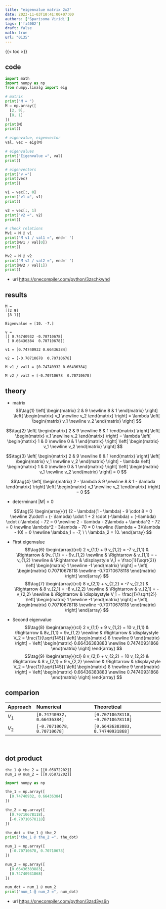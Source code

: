 ```yaml
---
title: "eigenvalue matrix 2x2"
date: 2023-11-03T10:41:00+07:00
authors: ['Sparisoma Viridi']
tags: ['fi4002']
draft: false
math: true
url: "0135"
---
```

{{< toc >}}


## code
```python
import math
import numpy as np
from numpy.linalg import eig

# matrix
print("M = ")
M = np.array([
  [2, 9],
  [8, 1]
])
print(M)
print()

# eigenvalue, eigenvector
val, vec = eig(M)

# eigenvalues
print("Eigenvalue =", val)
print()

# eigenvectors
print("v =")
print(vec)
print()

v1 = vec[:, 0]
print("v1 =", v1)
print()

v2 = vec[:, 1]
print("v2 =", v2)
print()

# check relations
Mv1 = M @ v1
print("M v1 / val1 =", end=' ')
print(Mv1 / val[0])
print()

Mv2 = M @ v2
print("M v2 / val2 =", end=' ')
print(Mv2 / val[1])
print()
```
+ url https://onecompiler.com/python/3zschkwhd


## results
```shell
M = 
[[2 9]
 [8 1]]

Eigenvalue = [10. -7.]

v =
[[ 0.74740932 -0.70710678]
 [ 0.66436384  0.70710678]]

v1 = [0.74740932 0.66436384]

v2 = [-0.70710678  0.70710678]

M v1 / val1 = [0.74740932 0.66436384]

M v2 / val2 = [-0.70710678  0.70710678]
```


## theory
+ matrix
$$\tag{1}
\left[
\begin{matrix}
2 & 9 \newline
8 & 1
\end{matrix}
\right]
\left[
\begin{matrix}
v_1 \newline
v_2
\end{matrix}
\right] =
\lambda
\left[
\begin{matrix}
v_1 \newline
v_2
\end{matrix}
\right]
$$

$$\tag{2}
\left[
\begin{matrix}
2 & 9 \newline
8 & 1
\end{matrix}
\right]
\left[
\begin{matrix}
v_1 \newline
v_2
\end{matrix}
\right] =
\lambda
\left[
\begin{matrix}
1 & 0 \newline
0 & 1
\end{matrix}
\right]
\left[
\begin{matrix}
v_1 \newline
v_2
\end{matrix}
\right]
$$

$$\tag{3}
\left[
\begin{matrix}
2 & 9 \newline
8 & 1
\end{matrix}
\right]
\left[
\begin{matrix}
v_1 \newline
v_2
\end{matrix}
\right] -
\lambda
\left[
\begin{matrix}
1 & 0 \newline
0 & 1
\end{matrix}
\right]
\left[
\begin{matrix}
v_1 \newline
v_2
\end{matrix}
\right] = 0
$$

$$\tag{4}
\left[
\begin{matrix}
2 - \lambda & 9 \newline
8 & 1 - \lambda
\end{matrix}
\right]
\left[
\begin{matrix}
v_1 \newline
v_2
\end{matrix}
\right] = 0
$$

+ determinant $|M| = 0$

$$\tag{5}
\begin{array}{r}
(2 - \lambda)(1 - \lambda) - 9 \cdot 8 = 0 \newline
2\cdot1 + (- \lambda) \cdot 1 + 2 \cdot (-\lambda) +  (-\lambda) \cdot (-\lambda) - 72 = 0 \newline
2 - \lambda - 2\lambda + \lambda^2 - 72 = 0 \newline
\lambda^2 - 3\lambda - 70 = 0 \newline
(\lambda + 3)(\lambda - 10) = 0 \newline
\lambda_1 = -7, \ \ \lambda_2 = 10.
\end{array}
$$

+ First eigenvalue
$$\tag{6}
\begin{array}{rcl}
2 v_{1,1} + 9 v_{1,2} = -7 v_{1,1} & \Rightarrow & 9v_{1,1} = - 9v_{1,2} \newline
& \Rightarrow & v_{1,1} = -v_{1,2} \newline
& \Rightarrow & \displaystyle V_1 = \frac{1}{\sqrt{2}} \left[
\begin{matrix}
1 \newline
-1
\end{matrix}
\right] =
\left[
\begin{matrix}
0.70710678118 \newline
-0.70710678118
\end{matrix}
\right]
\end{array}
$$
$$\tag{7}
\begin{array}{rcl}
8 v_{2,1} + v_{2,2} = -7 v_{2,2} & \Rightarrow & 8 v_{2,1} = -8 v_{2,2} \newline
& \Rightarrow &  v_{2,1} = - v_{2,2} \newline
& \Rightarrow & \displaystyle V_1 = \frac{1}{\sqrt{2}} \left[
\begin{matrix}
1 \newline
-1
\end{matrix}
\right] =
\left[
\begin{matrix}
0.70710678118 \newline
-0.70710678118
\end{matrix}
\right]
\end{array}
$$

+ Second eigenvalue
$$\tag{8}
\begin{array}{rcl}
2 v_{1,1} + 9 v_{1,2} = 10 v_{1,1} & \Rightarrow & 8v_{1,1} = 9v_{1,2} \newline
& \Rightarrow & \displaystyle V_2 = \frac{1}{\sqrt{145}} \left[
\begin{matrix}
8 \newline
9
\end{matrix}
\right] =
\left[
\begin{matrix}
0.66436383883 \newline
0.74740931868
\end{matrix}
\right]
\end{array}
$$
$$\tag{9}
\begin{array}{rcl}
8 v_{2,1} + v_{2,2} = 10 v_{2,2} & \Rightarrow & 8 v_{2,1} = 9 v_{2,2} \newline
& \Rightarrow & \displaystyle V_2 = \frac{1}{\sqrt{145}} \left[
\begin{matrix}
8 \newline
9
\end{matrix}
\right] =
\left[
\begin{matrix}
0.66436383883 \newline
0.74740931868
\end{matrix}
\right]
\end{array}
$$


## comparion
Approach | Numerical | Theoretical
:- | :- | :-
$V_1$ | `[0.74740932, 0.66436384]` | `[0.70710678118, -0.70710678118]`
$V_2$ | `[-0.70710678, 0.70710678]` | `[0.66436383883, 0.74740931868]`
​

## dot product
```shell
the_1 @ the_2 = [[0.05872202]]
num_1 @ num_2 = [[0.05872202]]
```

```python
import numpy as np

the_1 = np.array([
  [0.74740932, 0.66436384]
])

the_2 = np.array([
  [0.70710678118],
  [-0.70710678118]
])

the_dot = the_1 @ the_2
print("the_1 @ the_2 =", the_dot)

num_1 = np.array([
  [-0.70710678, 0.70710678]
])

num_2 = np.array([
  [0.66436383883],
  [0.74740931868]
])

num_dot = num_1 @ num_2
print("num_1 @ num_2 =", num_dot)
```
+ url https://onecompiler.com/python/3zsd3ys6n
